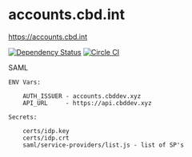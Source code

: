 accounts.cbd.int
================

https://accounts.cbd.int

[![Dependency Status](https://david-dm.org/scbd/accounts.cbd.int.svg)](https://david-dm.org/scbd/accounts.cbd.int)
[![Circle CI](https://circleci.com/gh/scbd/accounts.cbd.int/tree/master.svg?style=shield)](https://circleci.com/gh/scbd/accounts.cbd.int/tree/master)



SAML

    ENV Vars:

        AUTH_ISSUER - accounts.cbddev.xyz
        API_URL     - https://api.cbddev.xyz

    Secrets:

        certs/idp.key
        certs/idp.crt
        saml/service-providers/list.js - list of SP's 